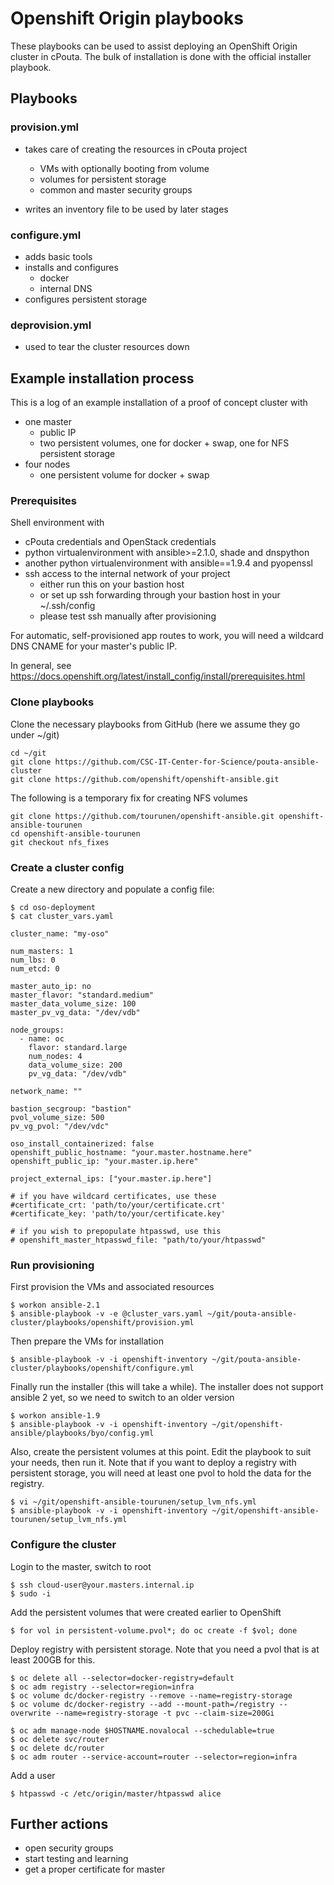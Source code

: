 # Openshift Origin playbooks

These playbooks can be used to assist deploying an OpenShift Origin cluster in cPouta. The bulk of installation
is done with the official installer playbook.

## Playbooks

### provision.yml

- takes care of creating the resources in cPouta project
    - VMs with optionally booting from volume
    - volumes for persistent storage
    - common and master security groups
    
- writes an inventory file to be used by later stages

### configure.yml

- adds basic tools
- installs and configures
    - docker
    - internal DNS
- configures persistent storage

### deprovision.yml

- used to tear the cluster resources down

## Example installation process

This is a log of an example installation of a proof of concept cluster with

- one master
    - public IP
    - two persistent volumes, one for docker + swap, one for NFS persistent storage
- four nodes
    - one persistent volume for docker + swap

### Prerequisites

Shell environment with
- cPouta credentials and OpenStack credentials
- python virtualenvironment with ansible>=2.1.0, shade and dnspython
- another python virtualenvironment with ansible==1.9.4 and pyopenssl
- ssh access to the internal network of your project
    - either run this on your bastion host
    - or set up ssh forwarding through your bastion host in your ~/.ssh/config
    - please test ssh manually after provisioning 

For automatic, self-provisioned app routes to work, you will need a wildcard DNS CNAME for your master's public IP.
 
In general, see https://docs.openshift.org/latest/install_config/install/prerequisites.html

### Clone playbooks

Clone the necessary playbooks from GitHub (here we assume they go under ~/git)
    
    cd ~/git
    git clone https://github.com/CSC-IT-Center-for-Science/pouta-ansible-cluster
    git clone https://github.com/openshift/openshift-ansible.git
    
The following is a temporary fix for creating NFS volumes

    git clone https://github.com/tourunen/openshift-ansible.git openshift-ansible-tourunen
    cd openshift-ansible-tourunen
    git checkout nfs_fixes

### Create a cluster config

Create a new directory and populate a config file:

    $ cd oso-deployment
    $ cat cluster_vars.yaml 

    cluster_name: "my-oso"
    
    num_masters: 1
    num_lbs: 0
    num_etcd: 0
    
    master_auto_ip: no
    master_flavor: "standard.medium"
    master_data_volume_size: 100
    master_pv_vg_data: "/dev/vdb"
    
    node_groups:
      - name: oc
        flavor: standard.large
        num_nodes: 4
        data_volume_size: 200
        pv_vg_data: "/dev/vdb"
    
    network_name: ""
        
    bastion_secgroup: "bastion"
    pvol_volume_size: 500
    pv_vg_pvol: "/dev/vdc"
    
    oso_install_containerized: false
    openshift_public_hostname: "your.master.hostname.here"
    openshift_public_ip: "your.master.ip.here"
    
    project_external_ips: ["your.master.ip.here"]
    
    # if you have wildcard certificates, use these
    #certificate_crt: 'path/to/your/certificate.crt'
    #certificate_key: 'path/to/your/certificate.key'
    
    # if you wish to prepopulate htpasswd, use this
    # openshift_master_htpasswd_file: "path/to/your/htpasswd"

### Run provisioning

First provision the VMs and associated resources

    $ workon ansible-2.1
    $ ansible-playbook -v -e @cluster_vars.yaml ~/git/pouta-ansible-cluster/playbooks/openshift/provision.yml 

Then prepare the VMs for installation

    $ ansible-playbook -v -i openshift-inventory ~/git/pouta-ansible-cluster/playbooks/openshift/configure.yml
     
Finally run the installer (this will take a while). The installer does not support ansible 2 yet, so we need to
switch to an older version
    
    $ workon ansible-1.9
    $ ansible-playbook -v -i openshift-inventory ~/git/openshift-ansible/playbooks/byo/config.yml

Also, create the persistent volumes at this point. Edit the playbook to suit your needs, then run it. Note that if you
want to deploy a registry with persistent storage, you will need at least one pvol to hold the data for the registry.

    $ vi ~/git/openshift-ansible-tourunen/setup_lvm_nfs.yml
    $ ansible-playbook -v -i openshift-inventory ~/git/openshift-ansible-tourunen/setup_lvm_nfs.yml

### Configure the cluster

Login to the master, switch to root

    $ ssh cloud-user@your.masters.internal.ip
    $ sudo -i
    
Add the persistent volumes that were created earlier to OpenShift

    $ for vol in persistent-volume.pvol*; do oc create -f $vol; done

Deploy registry with persistent storage. Note that you need a pvol that is at least 200GB for this.

    $ oc delete all --selector=docker-registry=default
    $ oc adm registry --selector=region=infra
    $ oc volume dc/docker-registry --remove --name=registry-storage 
    $ oc volume dc/docker-registry --add --mount-path=/registry --overwrite --name=registry-storage -t pvc --claim-size=200Gi 

    $ oc adm manage-node $HOSTNAME.novalocal --schedulable=true
    $ oc delete svc/router
    $ oc delete dc/router
    $ oc adm router --service-account=router --selector=region=infra

Add a user
    
    $ htpasswd -c /etc/origin/master/htpasswd alice


## Further actions

- open security groups
- start testing and learning
- get a proper certificate for master
